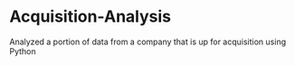 # Acquisition-Analysis
 Analyzed a portion of data from a company that is up for acquisition using Python
